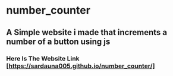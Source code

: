 # number_counter

## A Simple website i made that increments a number of a button using js

### Here Is The Website Link [https://sardauna005.github.io/number_counter/]
